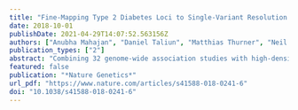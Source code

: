 ```yaml
---
title: "Fine-Mapping Type 2 Diabetes Loci to Single-Variant Resolution Using High-Density Imputation and Islet-Specific Epigenome Maps"
date: 2018-10-01
publishDate: 2021-04-29T14:07:52.563156Z
authors: ["Anubha Mahajan", "Daniel Taliun", "Matthias Thurner", "Neil R. Robertson", "Jason M. Torres", "N. William Rayner", "Anthony J. Payne", "Valgerdur Steinthorsdottir", "Robert A. Scott", "Niels Grarup", "James P. Cook", "Ellen M. Schmidt", "Matthias Wuttke", "Chloé Sarnowski", "Reedik Mägi", "Jana Nano", "Christian Gieger", "Stella Trompet", "Cécile Lecoeur", "Michael H. Preuss", "Bram Peter Prins", "Xiuqing Guo", "Lawrence F. Bielak", "Jennifer E. Below", "Donald W. Bowden", "John Campbell Chambers", "Young Jin Kim", "Maggie C. Y. Ng", "Lauren E. Petty", "Xueling Sim", "Weihua Zhang", "Amanda J. Bennett", "Jette Bork-Jensen", "Chad M. Brummett", "Mickaël Canouil", "Kai-Uwe Ec Kardt", "Krista Fischer", "Sharon L. R. Kardia", "Florian Kronenberg", "Kristi Läll", "Ching-Ti Liu", "Adam E. Locke", "Jian’an Luan", "Ioanna Ntalla", "Vibe Nylander", "Sebastian Schönherr", "Claudia Schurmann", "Loïc Yengo", "Erwin P. Bottinger", "Ivan Brandslund", "Cramer Christensen", "George Dedoussis", "Jose C. Florez", "Ian Ford", "Oscar H. Franco", "Timothy M. Frayling", "Vilmantas Giedraitis", "Sophie Hackinger", "Andrew T. Hattersley", "Christian Herder", "M. Arfan Ikram", "Martin Ingelsson", "Marit E. Jørgensen", "Torben Jørgensen", "Jennifer Kriebel", "Johanna Kuusisto", "Symen Ligthart", "Cecilia M. Lindgren", "Allan Linneberg", "Valeriya Lyssenko", "Vasiliki Mamakou", "Thomas Meitinger", "Karen L. Mohlke", "Andrew D. Morris", "Girish Nadkarni", "James S. Pankow", "Annette Peters", "Naveed Sattar", "Alena Stančáková", "Konstantin Strauch", "Kent D. Taylor", "Barbara Thorand", "Gudmar Thorleifsson", "Unnur Thorsteinsdottir", "Jaakko Tuomilehto", "Daniel R. Witte", "Josée Dupuis", "Patricia A. Peyser", "Eleftheria Zeggini", "Ruth J. F. Loos", "Philippe Froguel", "Erik Ingelsson", "Lars Lind", "Leif Groop", "Markku Laakso", "Francis S. Collins", "J. Wouter Jukema", "Colin N. A. Palmer", "Harald Grallert", "Andres Metspalu", "Abbas Dehghan", "Anna Köttgen", "Goncalo R. Abecasis", "James B. Meigs", "Jerome I. Rotter", "Jonathan Marchini", "Oluf Pedersen", "Torben Hansen", "Claudia Langenberg", "Nicholas J. Wareham", "Kari Stefansson", "Anna L. Gloyn", "Andrew P. Morris", "Michael Boehnke", "Mark I. McCarthy"]
publication_types: ["2"]
abstract: "Combining 32 genome-wide association studies with high-density imputation provides a comprehensive view of the genetic contribution to type 2 diabetes in individuals of European ancestry with respect to locus discovery, causal-variant resolution, and mechanistic insight."
featured: false
publication: "*Nature Genetics*"
url_pdf: "https://www.nature.com/articles/s41588-018-0241-6"
doi: "10.1038/s41588-018-0241-6"
---
```


